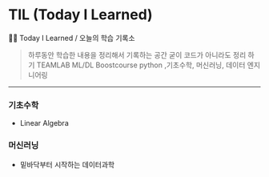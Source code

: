 # TIL (Today I Learned)
🧑‍💻 Today I Learned / 오늘의 학습 기록소
>하루동안 학습한 내용을 정리해서 기록하는 공간
>굳이 코드가 아니라도 정리 하기 
>TEAMLAB ML/DL Boostcourse
>python ,기초수학, 머신러닝, 데이터 엔지니어링
--------------------------------------
### 기초수학
* Linear Algebra
### 머신러닝
* 밑바닥부터 시작하는 데이터과학

